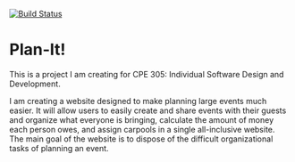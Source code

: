 [![Build Status](https://travis-ci.org/cpe305Spring17/spring2017-project-vwbaker.svg?branch=master)](https://travis-ci.org/cpe305Spring17/spring2017-project-vwbaker)

# Plan-It!

This is a project I am creating for CPE 305: Individual Software Design and Development.  

I am creating a website designed to make planning large events much easier.  It will allow users to easily create and share events with their guests and organize what everyone is bringing, calculate the amount of money each person owes, and assign carpools in a single all-inclusive website.  The main goal of the website is to dispose of the difficult organizational tasks of planning an event.  
